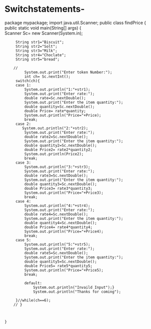 # Switchstatements-
package mypackage;
import java.util.Scanner;
public class findPrice {
	public static void main(String[] args) {		 
		 Scanner Sc= new Scanner(System.in);
		 
		 String str1="Biscuit";
		 String str2="Solt";
		 String str3="Milk";
		 String str4="Choclate";
		 String str5="bread";
		
		//
			 System.out.print("Enter token Number:");
			 int ch= Sc.nextInt();
		 switch(ch){
		 case 1:
			 System.out.println("1:"+str1);		 
			 System.out.print("Enter rate:");
			 double rate=Sc.nextDouble();
			 System.out.print("Enter the item quantity:");
			 double quantity=Sc.nextDouble();
			 double Price= rate*quantity;
			 System.out.println("Price="+Price);
			 break;
		 case 2:
			System.out.println("2:"+str2);
			 System.out.print("Enter rate:");
			 double rate2=Sc.nextDouble();
			 System.out.print("Enter the item quantity:");
			 double quantity2=Sc.nextDouble();
			 double Price2= rate2*quantity2;
			 System.out.println(Price2);
			 break;
		 case 3:
			 System.out.println("3:"+str3);
			 System.out.print("Enter rate:");
			 double rate3=Sc.nextDouble();
			 System.out.print("Enter the item quantity:");
			 double quantity3=Sc.nextDouble();
			 double Price3= rate3*quantity3;
			 System.out.println("Price="+Price3);
			 break;
		 case 4:
			 System.out.println("4:"+str4);
			 System.out.print("Enter rate:");
			 double rate4=Sc.nextDouble();
			 System.out.print("Enter the item quantity:");
			 double quantity4=Sc.nextDouble();
			 double Price4= rate4*quantity4;
			 System.out.println("Price="+Price4);
			 break;
		 case 5:
			 System.out.println("5:"+str5);
			 System.out.print("Enter rate:");
			 double rate5=Sc.nextDouble();
			 System.out.print("Enter the item quantity:");
			 double quantity5=Sc.nextDouble();
			 double Price5= rate5*quantity5;
			 System.out.println("Price="+Price5);
			 break;
		 
			 default:
				 System.out.println("Invaild Input");}
				 System.out.println("Thanks for coming");
			 
		 }//while(ch==6);
		// } 
	
		 
	
	}
